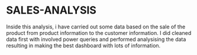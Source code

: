# SALES-ANALYSIS
Inside this analysis, i have carried out some data based on the sale of the product from product information to the customer information. I did cleaned data first with involved power queries and performed analysising the data resulting in making the best dashboard with lots of information. 
